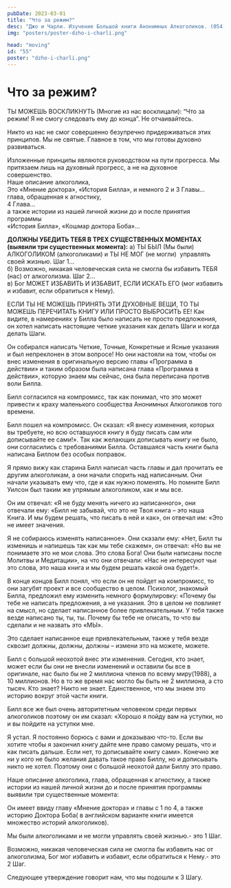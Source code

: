 ```yaml
---
pubDate: 2023-03-01
title: "Что за режим?"
desc: "Джо и Чарли. Изучение Большой книги Анонимных Алкоголиков. (054)"
img: "posters/poster-dzho-i-charli.png"

head: "moving"
id: "55"
poster: "dzho-i-charli.png"
---
```


# Что за режим?

ТЫ МОЖЕШЬ ВОСКЛИКНУТЬ (Многие из нас восклицали): “Что за режим! Я не смогу следовать ему до конца”. Не отчаивайтесь.

Никто из нас не смог совершенно безупречно придерживаться этих принципов. Мы не святые. Главное в том, что мы готовы духовно развиваться.

Изложенные принципы являются руководством на пути прогресса. Мы притязаем лишь на духовный прогресс, а не на духовное совершенство. <br>
Наше описание алкоголика, <br>
Это «Мнение доктора», «История Билла», и немного 2 и 3 Главы… <br>
глава, обращенная к агностику, <br>
4 Глава… <br>
а также истории из нашей личной жизни до и после принятия программы <br>
«История Билла», «Кошмар доктора Боба»…

**ДОЛЖНЫ УБЕДИТЬ ТЕБЯ В ТРЕХ СУЩЕСТВЕННЫХ МОМЕНТАХ (выявили три существенных момента):**
а) ТЫ БЫЛ (Мы были) АЛКОГОЛИКОМ (алкоголиками) и ТЫ НЕ МОГ (не могли)  управлять своей жизнью.
Шаг 1… <br>
б) Возможно, никакая человеческая сила не смогла бы избавить ТЕБЯ (нас) от алкоголизма.
Шаг 2… <br>
в) Бог МОЖЕТ ИЗБАВИТЬ И ИЗБАВИТ, ЕСЛИ ИСКАТЬ ЕГО (мог избавить и избавит, если обратиться к Нему).

ЕСЛИ ТЫ НЕ МОЖЕШЬ ПРИНЯТЬ ЭТИ ДУХОВНЫЕ ВЕЩИ, ТО ТЫ МОЖЕШЬ ПЕРЕЧИТАТЬ КНИГУ ИЛИ ПРОСТО ВЫБРОСИТЬ ЕЕ!
Как видите, в намерениях у Билла было написать не просто предложения, он хотел написать настоящие четкие указания как делать Шаги и когда делать Шаги.

Он собирался написать Четкие, Точные, Конкретные и Ясные указания и был непреклонен в этом вопросе!
Но они настояли на том, чтобы он внес изменения в оригинальную версию главы «Программа в действии» и таким образом была написана глава «Программа в действии», которую знаем мы сейчас, она была переписана против воли Билла.

Билл согласился на компромисс, так как понимал, что это может привести к краху маленького сообщества Анонимных Алкоголиков того времени.

Билл пошел на компромисс. Он сказал: «Я внесу изменения, которых вы требуете, но всю оставшуюся книгу я буду писать сам или дописывайте ее сами!». Так как желающих дописывать книгу не было, они согласились с требованиями Билла. Оставшаяся часть книги была написана Биллом без особых поправок.

Я прямо вижу как старина Билл написал часть главы и дал прочитать ее другим алкоголикам, а они начали спорить над написанным. Они начали указывать ему что, где и как нужно поменять. Но помните Билл Уилсон был таким же упрямым алкоголиком, как и мы все.

Он им отвечал: «Я не буду менять ничего из написанного», они отвечали ему: «Билл не забывай, что это не Твоя книга – это наша Книга. И мы будем решать, что писать в ней и как», он отвечал им: «Это не имеет значения.

Я не собираюсь изменять написанное». Они сказали ему: «Нет, Билл ты изменишь и напишешь так как мы тебе скажем», он отвечал: «Но вы не понимаете это не мои слова. Это слова Бога! Они были написаны после Молитвы и Медитации», на что они отвечали: «Нас не интересуют чьи это слова, это наша книга и мы будем решать какой она будет!».

В конце концов Билл понял, что если он не пойдет на компромисс, то они загубят проект и все сообщество в целом. Психолог, знакомый Билла, предложил ему изменить немного формулировку: «Почему бы тебе не написать предложения, а не указания. Это в целом не повлияет на смысл, но сделает написанное более привлекательным. У тебя также везде написано ты, ты, ты. Почему бы тебе не описать, то что вы сделали и не назвать это «МЫ».

Это сделает написанное еще привлекательным, также у тебя везде сквозит должны, должны, должны – измени это на можете, можете.

Билл с большой неохотой внес эти изменения. Сегодня, кто знает, может если бы они не внесли изменений и оставили бы все в оригинале, нас было бы не 2 миллиона членов по всему миру(1988), а 10 миллионов. Но в то же время нас могло бы быть не 2 миллиона, а сто тысяч. Кто знает? Никто не знает. Единственное, что мы знаем это историю вокруг этой части книги.

Билл все же был очень авторитетным человеком среди первых алкоголиков поэтому он им сказал: «Хорошо я пойду вам на уступки, но и вы пойдите на уступки мне.

Я устал. Я постоянно борюсь с вами и доказываю что-то. Если вы хотите чтобы я закончил книгу дайте мне право самому решать, что и как писать дальше. Если нет, то дописывайте книгу сами». Конечно же ни у кого не было желания давать такое право Биллу, но и дописывать никто не хотел. Поэтому они с большой неохотой дали Биллу это право.

Наше описание алкоголика, глава, обращенная к агностику, а также истории из нашей личной жизни до и после принятия программы выявили три существенные момента:

Он имеет ввиду главу «Мнение доктора» и главы с 1 по 4, а также историю Доктора Боба( в английском варианте книги имеется множество историй алкоголиков).

Мы были алкоголиками и не могли управлять своей жизнью.- это 1 Шаг.

Возможно, никакая человеческая сила не смогла бы избавить нас от алкоголизма, Бог мог избавить и избавит, если обратиться к Нему.- это 2 Шаг.

Следующее утверждение говорит нам, что мы подошли к 3 Шагу.
